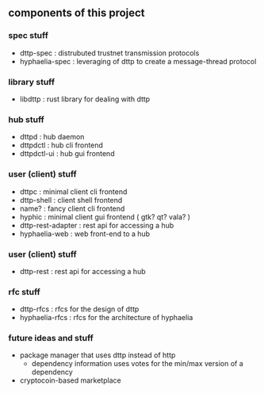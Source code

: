 ## components of this project

### spec stuff
 - dttp-spec : distrubuted trustnet transmission protocols
 - hyphaelia-spec : leveraging of dttp to create a message-thread protocol

### library stuff
 - libdttp : rust library for dealing with dttp

### hub stuff
 - dttpd : hub daemon
 - dttpdctl : hub cli frontend
 - dttpdctl-ui : hub gui frontend

### user (client) stuff
 - dttpc : minimal client cli frontend
 - dttp-shell : client shell frontend
 - name? : fancy client cli frontend
 - hyphic : minimal client gui frontend ( gtk? qt? vala? )
 - dttp-rest-adapter : rest api for accessing a hub
 - hyphaelia-web : web front-end to a hub

### user (client) stuff
 - dttp-rest : rest api for accessing a hub

### rfc stuff
 - dttp-rfcs : rfcs for the design of dttp
 - hyphaelia-rfcs : rfcs for the architecture of hyphaelia

### future ideas and stuff
 - package manager that uses dttp instead of http
	 - dependency information uses votes for the min/max version of a dependency
 - cryptocoin-based marketplace

